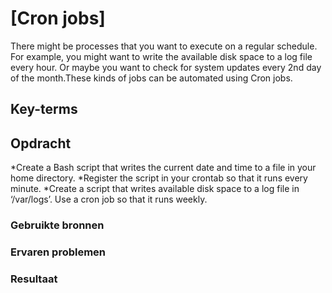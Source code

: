 # [Cron jobs]
There might be processes that you want to execute on a regular schedule. For example, you might want to write the available disk space to a log file every hour. Or maybe you want to check for system updates every 2nd day of the month.These kinds of jobs can be automated using Cron jobs.

## Key-terms


## Opdracht
*Create a Bash script that writes the current date and time to a file in your home directory.
*Register the script in your crontab so that it runs every minute.
*Create a script that writes available disk space to a log file in ‘/var/logs’. Use a cron job so that it runs weekly.

### Gebruikte bronnen


### Ervaren problemen


### Resultaat

